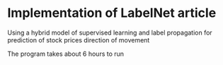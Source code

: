 # Implementation of LabelNet article

Using a hybrid model of supervised learning and label propagation for prediction of stock prices direction of movement

The program takes about 6 hours to run
